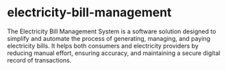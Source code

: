 # electricity-bill-management
The Electricity Bill Management System is a software solution designed to simplify and automate the process of generating, managing, and paying electricity bills. It helps both consumers and electricity providers by reducing manual effort, ensuring accuracy, and maintaining a secure digital record of transactions.

